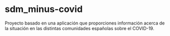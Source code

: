 # sdm_minus-covid
Proyecto basado en una aplicación que proporciones información acerca de la situación en las distintas comunidades españolas sobre el COVID-19.

